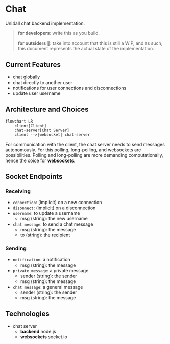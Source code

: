 # Chat

Uni4all chat backend implementation.

> **for developers**: write this as you build.
>
> **for outsiders 👀**: take into account that this is still a WiP, and as such, this document represents the actual state of the implementation.

## Current Features

- chat globally
- chat directly to another user
- notifications for user connections and disconnections
- update user username

## Architecture and Choices

```mermaid
flowchart LR
    client[Client]
    chat-server[Chat Server]
    client -->|websocket| chat-server
```

For communication with the client, the chat server needs to send messages autonomously. For this polling, long-polling, and websockets are possibilities. Polling and long-polling are more demanding computationally, hence the coice for **websockets**.

## Socket Endpoints

### Receiving

- `connection`: (implicit) on a new connection
- `disonnect`: (implicit) on a disconnection
- `username`: to update a username
  - msg (string): the new username
- `chat message`: to send a chat message
  - msg (string): the message
  - to (string): the recipient

### Sending

- `notification`: a notification
  - msg (string): the message
- `private message`: a private message
  - sender (string): the sender
  - msg (string): the message
- `chat message`: a general message
  - sender (string): the sender
  - msg (string): the message

## Technologies

- chat server
  - **backend** node.js
  - **websockets** socket.io